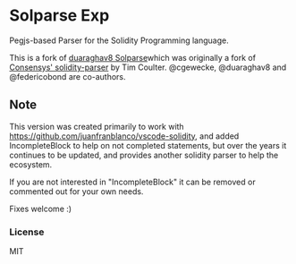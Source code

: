 # Solparse Exp

Pegjs-based Parser for the Solidity Programming language.

This is a fork of [duaraghav8 Solparse](https://github.com/duaraghav8/solparse)which was originally a fork of [Consensys' solidity-parser](https://github.com/ConsenSys/solidity-parser) by Tim Coulter. @cgewecke, @duaraghav8 and @federicobond are co-authors.

## Note
This version was created primarily to work with https://github.com/juanfranblanco/vscode-solidity, and added IncompleteBlock to help on not completed statements, but over the years it continues to be updated, and provides another solidity parser to help the ecosystem.

If you are not interested in "IncompleteBlock" it can be removed or commented out for your own needs. 

Fixes welcome :)

### License

MIT
